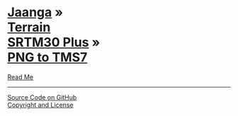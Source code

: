 [Jaanga](../../index.html ) &raquo;<br>[Terrain<br>SRTM30 Plus]( ../index.html ) &raquo;<br>[PNG to TMS7]( ./index.html )
===

<p id=rm >
	<a href=JavaScript:displayPage("#readme.md#rm"); >Read Me</a>
</p>


****

[Source Code on GitHub]( https://github.com/jaanga/terrain-srtm-plus/tree/gh-pages/png-viewer/ )  
[Copyright and License]( https://github.com/jaanga/jaanga.github.io/blob/master/jaanga-copyright-and-mit-license.md )